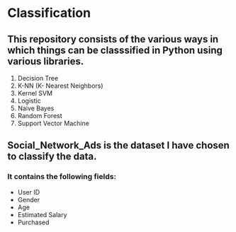 # Classification

## This repository consists of the various ways in which things can be classsified in Python using various libraries.

1. Decision Tree
2. K-NN (K- Nearest Neighbors)
3. Kernel SVM
4. Logistic
5. Naive Bayes
6. Random Forest
7. Support Vector Machine

## Social_Network_Ads is the dataset I have chosen to classify the data.
### It contains the following fields:
* User ID
* Gender
* Age
* Estimated Salary
* Purchased
